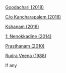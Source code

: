  <!--
.. title: Sensible Telugu Movies
.. slug: sensible-telugu-movies
.. date: 2018-10-20 14:31:54 UTC+05:30
.. tags: telugu, movies, draft
.. category: entertainment
.. link:
.. description:
.. type: Best telugu movies to watch from thriller/drama genres.
-->


[Goodachari (2018)](https://en.wikipedia.org/wiki/Goodachari)

[C/o Kancharapalem (2018)]()

[Kshanam (2016)](https://en.wikipedia.org/wiki/Kshanam)

[1: Nenokkadine (2014)](https://en.wikipedia.org/wiki/1:_Nenokkadine)

[Prasthanam (2010)](https://en.wikipedia.org/wiki/Prasthanam)

[Rudra Veena (1988)](https://en.wikipedia.org/wiki/Rudraveena_(film))


If any

